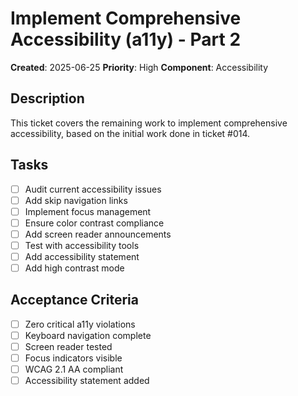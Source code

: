 # Implement Comprehensive Accessibility (a11y) - Part 2

**Created**: 2025-06-25
**Priority**: High
**Component**: Accessibility

## Description
This ticket covers the remaining work to implement comprehensive accessibility, based on the initial work done in ticket #014.

## Tasks
- [ ] Audit current accessibility issues
- [ ] Add skip navigation links
- [ ] Implement focus management
- [ ] Ensure color contrast compliance
- [ ] Add screen reader announcements
- [ ] Test with accessibility tools
- [ ] Add accessibility statement
- [ ] Add high contrast mode

## Acceptance Criteria
- [ ] Zero critical a11y violations
- [ ] Keyboard navigation complete
- [ ] Screen reader tested
- [ ] Focus indicators visible
- [ ] WCAG 2.1 AA compliant
- [ ] Accessibility statement added
